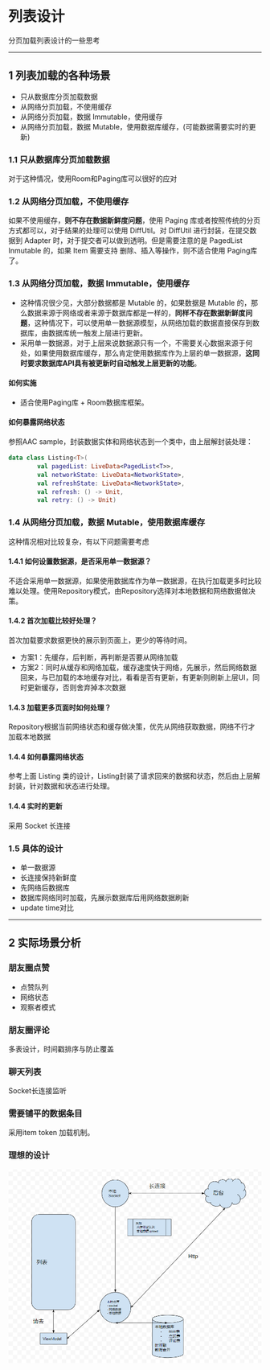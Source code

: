 # 列表设计

分页加载列表设计的一些思考

---
## 1 列表加载的各种场景

- 只从数据库分页加载数据
- 从网络分页加载，不使用缓存
- 从网络分页加载，数据 Immutable，使用缓存
- 从网络分页加载，数据 Mutable，使用数据库缓存，(可能数据需要实时的更新)

### 1.1 只从数据库分页加载数据

对于这种情况，使用Room和Paging库可以很好的应对

### 1.2 从网络分页加载，不使用缓存

如果不使用缓存，**则不存在数据新鲜度问题**，使用 Paging 库或者按照传统的分页方式都可以，对于结果的处理可以使用 DiffUtil。对 DiffUtil 进行封装，在提交数据到 Adapter 时，对于提交者可以做到透明。但是需要注意的是 PagedList Inmutable 的，如果 Item 需要支持 删除、插入等操作，则不适合使用 Paging库了。

### 1.3 从网络分页加载，数据 Immutable，使用缓存

- 这种情况很少见，大部分数据都是 Mutable 的，如果数据是 Mutable 的，那么数据来源于网络或者来源于数据库都是一样的，**同样不存在数据新鲜度问题**，这种情况下，可以使用单一数据源模型，从网络加载的数据直接保存到数据库，由数据库统一触发上层进行更新。
- 采用单一数据源，对于上层来说数据源只有一个，不需要关心数据来源于何处，如果使用数据库缓存，那么肯定使用数据库作为上层的单一数据源，**这同时要求数据库API具有被更新时自动触发上层更新的功能**。

#### 如何实施

- 适合使用Paging库 + Room数据库框架。

#### 如何暴露网络状态

参照AAC sample，封装数据实体和网络状态到一个类中，由上层解封装处理：

```kotlin
data class Listing<T>(
        val pagedList: LiveData<PagedList<T>>,
        val networkState: LiveData<NetworkState>,
        val refreshState: LiveData<NetworkState>,
        val refresh: () -> Unit,
        val retry: () -> Unit)
```

### 1.4 从网络分页加载，数据 Mutable，使用数据库缓存

这种情况相对比较复杂，有以下问题需要考虑

#### 1.4.1 如何设置数据源，是否采用单一数据源？

不适合采用单一数据源，如果使用数据库作为单一数据源，在执行加载更多时比较难以处理。使用Repository模式，由Repository选择对本地数据和网络数据做决策。

#### 1.4.2 首次加载比较好处理？

首次加载要求数据更快的展示到页面上，更少的等待时间。

- 方案1：先缓存，后判断，再判断是否要从网络加载
- 方案2：同时从缓存和网络加载，缓存速度快于网络，先展示，然后网络数据回来，与已加载的本地缓存对比，看看是否有更新，有更新则刷新上层UI，同时更新缓存，否则舍弃掉本次数据

#### 1.4.3 加载更多页面时如何处理？

Repository根据当前网络状态和缓存做决策，优先从网络获取数据，网络不行才加载本地数据

#### 1.4.4 如何暴露网络状态

参考上面 Listing 类的设计，Listing封装了请求回来的数据和状态，然后由上层解封装，针对数据和状态进行处理。

#### 1.4.4 实时的更新

采用 Socket 长连接

### 1.5 具体的设计

- 单一数据源
- 长连接保持新鲜度
- 先网络后数据库
- 数据库网络同时加载，先展示数据库后用网络数据刷新
- update time对比

---
## 2 实际场景分析

### 朋友圈点赞

- 点赞队列
- 网络状态
- 观察者模式

### 朋友圈评论

多表设计，时间戳排序与防止覆盖

### 聊天列表

Socket长连接监听

### 需要铺平的数据条目

采用item token 加载机制。

### 理想的设计

![](images/004fdbfc-0abc-4de6-ba88-242e61c86bee.png)
